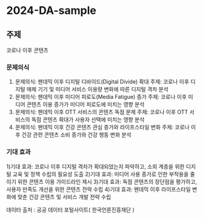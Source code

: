 # 2024-DA-sample

## 주제 
코로나 이후 콘텐츠

### 문제의식
1. 문제의식: 팬데믹 이후 디지털 디바이드(Digital Divide) 확대
주제: 코로나 이후 디지털 매체 기기 및 미디어 서비스 이용량 변화에 따른 디지털 격차 분석
2. 문제의식: 팬데믹 이후 미디어 피로도(Media Fatigue) 증가
주제: 코로나 이후 미디어 콘텐츠 이용 증가가 미디어 피로도에 미치는 영향 분석
3. 문제의식: 팬데믹 이후 OTT 서비스의 콘텐츠 독점 문제
주제: 코로나 이후 OTT 서비스의 독점 콘텐츠 확대가 사용자 선택에 미치는 영향 분석
4. 문제의식: 팬데믹 이후 건강 콘텐츠 관심 증가와 라이프스타일 변화
주제: 코로나 이후 건강 관련 콘텐츠 소비 증가와 건강 행동 변화 분석

### 기대 효과
1)기대 효과: 코로나 이후 디지털 격차가 확대되었는지 파악하고, 소외 계층을 위한 디지털 교육 및 정책 수립의 필요성 도출
2)기대 효과: 미디어 사용 증가로 인한 부작용을 줄이기 위한 콘텐츠 이용 가이드라인 제시
3)기대 효과: 독점 콘텐츠의 장단점을 평가하고, 사용자 만족도 개선을 위한 콘텐츠 전략 수립
4)기대 효과: 팬데믹 이후 라이프스타일 변화에 맞춘 건강 콘텐츠 및 서비스 개발 전략 수립

데이터 출처 : 공공 데이터 포털사이트( 한국언론진흥재단 )

